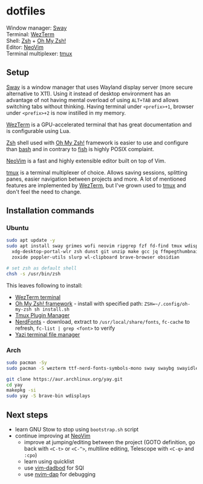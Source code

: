 # dotfiles

Window manager: [Sway](https://github.com/swaywm/sway)  
Terminal: [WezTerm](https://github.com/wez/wezterm)  
Shell: [Zsh](https://www.zsh.org/) + [Oh My Zsh!](https://ohmyz.sh/)  
Editor: [NeoVim](https://github.com/neovim/neovim)  
Terminal multiplexer: [tmux](https://github.com/tmux/tmux)

## Setup

[Sway](https://github.com/swaywm/sway) is a window manager that uses Wayland
display server (more secure alternative to X11). Using it instead of desktop
environment has an advantage of not having mental overload of using `ALT+TAB`
and allows switching tabs without thinking. Having terminal under `<prefix>+1`,
browser under `<prefix>+2` is now instilled in my memory.

[WezTerm](https://github.com/wez/wezterm) is a GPU-accelerated terminal that
has great documentation and is configurable using Lua.

[Zsh](https://www.zsh.org/) shell used with [Oh My Zsh!](https://ohmyz.sh/)
framework is easier to use and configure than
[bash](https://www.gnu.org/software/bash/) and in contrary to
[fish](https://fishshell.com/) is highly POSIX complaint.

[NeoVim](https://github.com/neovim/neovim) is a fast and highly extensible
editor built on top of Vim.

[tmux](https://github.com/tmux/tmux) is a terminal multiplexer of choice.
Allows saving sessions, splitting panes, easier navigation between projects and
more. A lot of mentioned features are implemented by
[WezTerm](https://github.com/wez/wezterm), but I've grown used to
[tmux](https://github.com/tmux/tmux) and don't feel the need to change.

## Installation commands

### Ubuntu

```bash
sudo apt update -y
sudo apt install sway grimes wofi neovim ripgrep fzf fd-find tmux wdisplays \
  xdg-desktop-portal-wlr zsh dunst git unzip make gcc jq ffmpegthumbnailer unar \
  zoxide poppler-utils slurp wl-clipboard brave-browser obsidian

# set zsh as default shell
chsh -s /usr/bin/zsh
```

This leaves following to install:

- [WezTerm terminal](https://github.com/wez/wezterm)
- [Oh My Zsh! framework](https://ohmyz.sh/) - install with specified path:
  `ZSH=~/.config/oh-my-zsh sh install.sh`
- [Tmux Plugin Manager](https://github.com/tmux-plugins/tpm)
- [NerdFonts](https://github.com/ryanoasis/nerd-fonts) - download, extract to
  `/usr/local/share/fonts`, `fc-cache` to refresh, `fc-list | grep <font>` to
  verify
- [Yazi terminal file manager](https://github.com/sxyazi/yazi)

### Arch

```bash
sudo pacman -Sy
sudo pacman -S wezterm ttf-nerd-fonts-symbols-mono sway swaybg swayidle swaylock wl-clipboard slurp neovim wofi git unzip make gcc ripgrep fzf tmux xdg-desktop-portal-wlr zsh dunst jq ffmpegthumbnailer zoxide obsidian rsync poppler grim fd yazi unarchiver luarocks go npm python-pip

git clone https://aur.archlinux.org/yay.git
cd yay
makepkg -si
sudo yay -S brave-bin wdisplays
```

## Next steps

- learn GNU Stow to stop using `bootstrap.sh` script
- continue improving at [NeoVim](https://github.com/neovim/neovim)
  - improve at jumping/editing between the project (GOTO definition, go back
    with `<C-t>` or `<C-^>`, multiline editing, Telescope with `<C-q>` and
    `:cpo`)
  - learn using quicklist
  - use [vim-dadbod](https://github.com/tpope/vim-dadbod) for SQl
  - use [nvim-dap](https://github.com/mfussenegger/nvim-dap) for debugging
